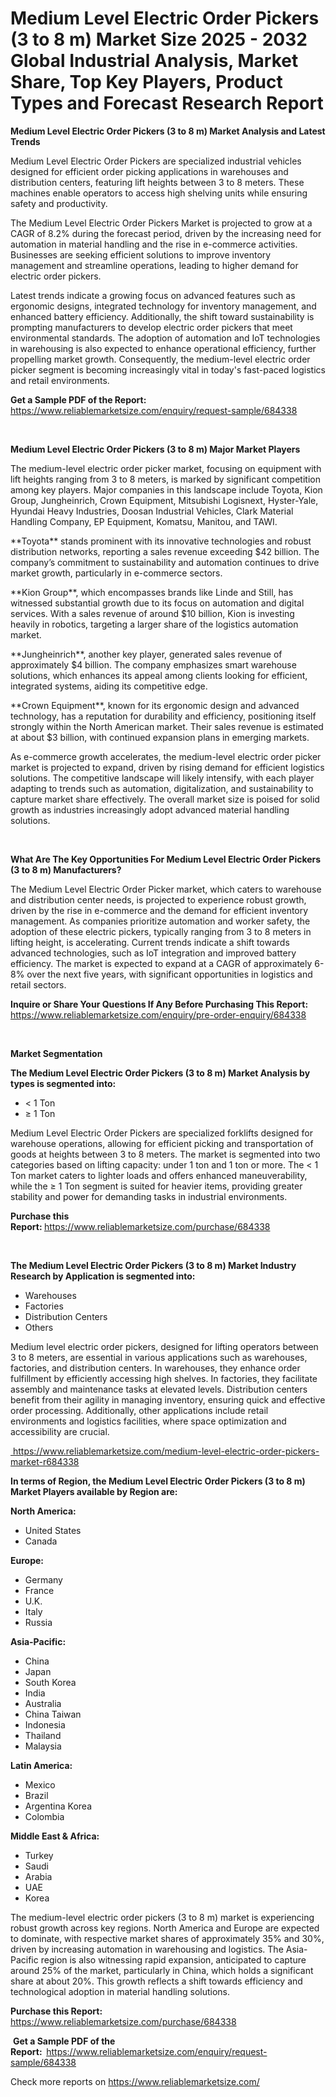 <p><h1>Medium Level Electric Order Pickers (3 to 8 m) Market Size 2025 - 2032 Global Industrial Analysis, Market Share, Top Key Players, Product Types and Forecast Research Report</h1></p><p><strong>Medium Level Electric Order Pickers (3 to 8 m) Market Analysis and Latest Trends</strong></p>
<p><p>Medium Level Electric Order Pickers are specialized industrial vehicles designed for efficient order picking applications in warehouses and distribution centers, featuring lift heights between 3 to 8 meters. These machines enable operators to access high shelving units while ensuring safety and productivity.</p><p>The Medium Level Electric Order Pickers Market is projected to grow at a CAGR of 8.2% during the forecast period, driven by the increasing need for automation in material handling and the rise in e-commerce activities. Businesses are seeking efficient solutions to improve inventory management and streamline operations, leading to higher demand for electric order pickers. </p><p>Latest trends indicate a growing focus on advanced features such as ergonomic designs, integrated technology for inventory management, and enhanced battery efficiency. Additionally, the shift toward sustainability is prompting manufacturers to develop electric order pickers that meet environmental standards. The adoption of automation and IoT technologies in warehousing is also expected to enhance operational efficiency, further propelling market growth. Consequently, the medium-level electric order picker segment is becoming increasingly vital in today's fast-paced logistics and retail environments.</p></p>
<p><strong>Get a Sample PDF of the Report:&nbsp;</strong> <a href="https://www.reliablemarketsize.com/enquiry/request-sample/684338?utm_campaign=1143&utm_medium=2&utm_source=Github&utm_content=ia&utm_term=02032025&utm_id=medium-level-electric-order-pickers-3-to-8-m">https://www.reliablemarketsize.com/enquiry/request-sample/684338</a></p>
<p>&nbsp;</p>
<p><strong>Medium Level Electric Order Pickers (3 to 8 m) Major Market Players</strong></p>
<p><p>The medium-level electric order picker market, focusing on equipment with lift heights ranging from 3 to 8 meters, is marked by significant competition among key players. Major companies in this landscape include Toyota, Kion Group, Jungheinrich, Crown Equipment, Mitsubishi Logisnext, Hyster-Yale, Hyundai Heavy Industries, Doosan Industrial Vehicles, Clark Material Handling Company, EP Equipment, Komatsu, Manitou, and TAWI. </p><p>**Toyota** stands prominent with its innovative technologies and robust distribution networks, reporting a sales revenue exceeding $42 billion. The company’s commitment to sustainability and automation continues to drive market growth, particularly in e-commerce sectors. </p><p>**Kion Group**, which encompasses brands like Linde and Still, has witnessed substantial growth due to its focus on automation and digital services. With a sales revenue of around $10 billion, Kion is investing heavily in robotics, targeting a larger share of the logistics automation market.</p><p>**Jungheinrich**, another key player, generated sales revenue of approximately $4 billion. The company emphasizes smart warehouse solutions, which enhances its appeal among clients looking for efficient, integrated systems, aiding its competitive edge.</p><p>**Crown Equipment**, known for its ergonomic design and advanced technology, has a reputation for durability and efficiency, positioning itself strongly within the North American market. Their sales revenue is estimated at about $3 billion, with continued expansion plans in emerging markets.</p><p>As e-commerce growth accelerates, the medium-level electric order picker market is projected to expand, driven by rising demand for efficient logistics solutions. The competitive landscape will likely intensify, with each player adapting to trends such as automation, digitalization, and sustainability to capture market share effectively. The overall market size is poised for solid growth as industries increasingly adopt advanced material handling solutions.</p></p>
<p>&nbsp;</p>
<p><strong>What Are The Key Opportunities For Medium Level Electric Order Pickers (3 to 8 m) Manufacturers?</strong></p>
<p><p>The Medium Level Electric Order Picker market, which caters to warehouse and distribution center needs, is projected to experience robust growth, driven by the rise in e-commerce and the demand for efficient inventory management. As companies prioritize automation and worker safety, the adoption of these electric pickers, typically ranging from 3 to 8 meters in lifting height, is accelerating. Current trends indicate a shift towards advanced technologies, such as IoT integration and improved battery efficiency. The market is expected to expand at a CAGR of approximately 6-8% over the next five years, with significant opportunities in logistics and retail sectors.</p></p>
<p><strong>Inquire or Share Your Questions If Any Before Purchasing This Report:</strong> <a href="https://www.reliablemarketsize.com/enquiry/pre-order-enquiry/684338?utm_campaign=1143&utm_medium=2&utm_source=Github&utm_content=ia&utm_term=02032025&utm_id=medium-level-electric-order-pickers-3-to-8-m">https://www.reliablemarketsize.com/enquiry/pre-order-enquiry/684338</a></p>
<p>&nbsp;</p>
<p><strong>Market Segmentation</strong></p>
<p><strong>The Medium Level Electric Order Pickers (3 to 8 m) Market Analysis by types is segmented into:</strong></p>
<p><ul><li>< 1 Ton</li><li>≥ 1 Ton</li></ul></p>
<p><p>Medium Level Electric Order Pickers are specialized forklifts designed for warehouse operations, allowing for efficient picking and transportation of goods at heights between 3 to 8 meters. The market is segmented into two categories based on lifting capacity: under 1 ton and 1 ton or more. The < 1 Ton market caters to lighter loads and offers enhanced maneuverability, while the ≥ 1 Ton segment is suited for heavier items, providing greater stability and power for demanding tasks in industrial environments.</p></p>
<p><strong>Purchase this Report:&nbsp;</strong><a href="https://www.reliablemarketsize.com/purchase/684338?utm_campaign=1143&utm_medium=2&utm_source=Github&utm_content=ia&utm_term=02032025&utm_id=medium-level-electric-order-pickers-3-to-8-m">https://www.reliablemarketsize.com/purchase/684338</a></p>
<p>&nbsp;</p>
<p><strong>The Medium Level Electric Order Pickers (3 to 8 m) Market Industry Research by Application is segmented into:</strong></p>
<p><ul><li>Warehouses</li><li>Factories</li><li>Distribution Centers</li><li>Others</li></ul></p>
<p><p>Medium level electric order pickers, designed for lifting operators between 3 to 8 meters, are essential in various applications such as warehouses, factories, and distribution centers. In warehouses, they enhance order fulfillment by efficiently accessing high shelves. In factories, they facilitate assembly and maintenance tasks at elevated levels. Distribution centers benefit from their agility in managing inventory, ensuring quick and effective order processing. Additionally, other applications include retail environments and logistics facilities, where space optimization and accessibility are crucial.</p></p>
<p><a href="https://www.reliablemarketsize.com/medium-level-electric-order-pickers-market-r684338?utm_campaign=1143&utm_medium=2&utm_source=Github&utm_content=ia&utm_term=02032025&utm_id=medium-level-electric-order-pickers-3-to-8-m">&nbsp;https://www.reliablemarketsize.com/medium-level-electric-order-pickers-market-r684338</a></p>
<p><strong>In terms of Region, the Medium Level Electric Order Pickers (3 to 8 m) Market Players available by Region are:</strong></p>
<p>
    <p> <strong> North America: </strong>
        <ul>
            <li>United States</li>
            <li>Canada</li>
        </ul>
        </p> 
    <p> <strong> Europe: </strong>
        <ul>
            <li>Germany</li>
            <li>France</li>
            <li>U.K.</li>
            <li>Italy</li>
            <li>Russia</li>
        </ul>
        </p> 
    <p> <strong> Asia-Pacific: </strong>
        <ul>
            <li>China</li>
            <li>Japan</li>
            <li>South Korea</li>
            <li>India</li>
            <li>Australia</li>
            <li>China Taiwan</li>
            <li>Indonesia</li>
            <li>Thailand</li>
            <li>Malaysia</li>
        </ul>
        </p> 
    <p> <strong> Latin America: </strong>
        <ul>
            <li>Mexico</li>
            <li>Brazil</li>
            <li>Argentina Korea</li>
            <li>Colombia</li>
        </ul>
        </p> 
    <p> <strong> Middle East & Africa: </strong>
        <ul>
            <li>Turkey</li>
            <li>Saudi</li>
            <li>Arabia</li>
            <li>UAE</li>
            <li>Korea</li>
        </ul>
    </p>
    </p>
<p><p>The medium-level electric order pickers (3 to 8 m) market is experiencing robust growth across key regions. North America and Europe are expected to dominate, with respective market shares of approximately 35% and 30%, driven by increasing automation in warehousing and logistics. The Asia-Pacific region is also witnessing rapid expansion, anticipated to capture around 25% of the market, particularly in China, which holds a significant share at about 20%. This growth reflects a shift towards efficiency and technological adoption in material handling solutions.</p></p>
<p><strong>Purchase this Report: </strong><a href="https://www.reliablemarketsize.com/purchase/684338?utm_campaign=1143&utm_medium=2&utm_source=Github&utm_content=ia&utm_term=02032025&utm_id=medium-level-electric-order-pickers-3-to-8-m">https://www.reliablemarketsize.com/purchase/684338</a></p>
<p>&nbsp;<strong>Get a Sample PDF of the Report:&nbsp;&nbsp;</strong><a href="https://www.reliablemarketsize.com/enquiry/request-sample/684338?utm_campaign=1143&utm_medium=2&utm_source=Github&utm_content=ia&utm_term=02032025&utm_id=medium-level-electric-order-pickers-3-to-8-m">https://www.reliablemarketsize.com/enquiry/request-sample/684338</a></p>
<p><strong></strong></p>
<p>Check more reports on <a href="https://www.reliablemarketsize.com/?utm_campaign=1143&utm_medium=2&utm_source=Github&utm_content=ia&utm_term=02032025&utm_id=medium-level-electric-order-pickers-3-to-8-m">https://www.reliablemarketsize.com/</a></p>